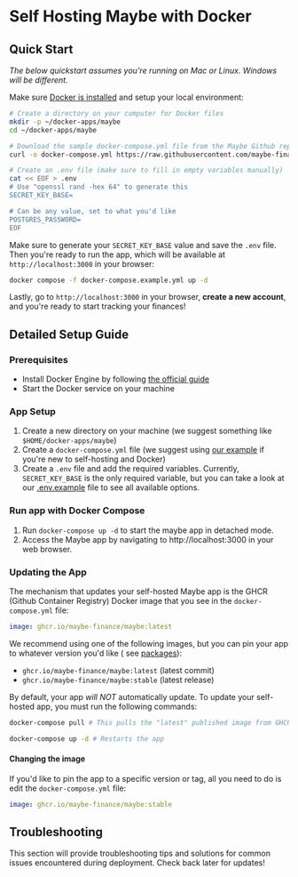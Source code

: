 # Self Hosting Maybe with Docker

## Quick Start

_The below quickstart assumes you're running on Mac or Linux. Windows will
be different._

Make sure [Docker is installed](https://docs.docker.com/engine/install/) and
setup your local environment:

```bash
# Create a directory on your computer for Docker files
mkdir -p ~/docker-apps/maybe
cd ~/docker-apps/maybe

# Download the sample docker-compose.yml file from the Maybe Github repository
curl -o docker-compose.yml https://raw.githubusercontent.com/maybe-finance/maybe/main/docker-compose.example.yml

# Create an .env file (make sure to fill in empty variables manually)
cat << EOF > .env
# Use "openssl rand -hex 64" to generate this
SECRET_KEY_BASE=

# Can be any value, set to what you'd like
POSTGRES_PASSWORD=
EOF
```

Make sure to generate your `SECRET_KEY_BASE` value and save the `.env` file.
Then you're ready to run the app, which will be available at
`http://localhost:3000` in your browser:

```bash
docker compose -f docker-compose.example.yml up -d
```

Lastly, go to `http://localhost:3000` in your browser, **create a new
account**, and you're ready to start tracking your finances!

## Detailed Setup Guide

### Prerequisites

- Install Docker Engine by
  following [the official guide](https://docs.docker.com/engine/install/)
- Start the Docker service on your machine

### App Setup

1. Create a new directory on your machine (we suggest something like
   `$HOME/docker-apps/maybe`)
2. Create a `docker-compose.yml` file (we suggest
   using [our example](/docker-compose.example.yml)
   if
   you're new to self-hosting and Docker)
3. Create a `.env` file and add the required variables. Currently,
   `SECRET_KEY_BASE` is the only required variable, but you can take a look
   at our [.env.example](/.env.example) file to see all available options.

### Run app with Docker Compose

1. Run `docker-compose up -d` to start the maybe app in detached mode.
2. Access the Maybe app by navigating to http://localhost:3000 in your web
   browser.

### Updating the App

The mechanism that updates your self-hosted Maybe app is the GHCR (Github
Container Registry) Docker image that you see in the `docker-compose.yml` file:

```yml
image: ghcr.io/maybe-finance/maybe:latest
```

We recommend using one of the following images, but you can pin your app to
whatever version you'd like (
see [packages](https://github.com/maybe-finance/maybe/pkgs/container/maybe)):

- `ghcr.io/maybe-finance/maybe:latest` (latest commit)
- `ghcr.io/maybe-finance/maybe:stable` (latest release)

By default, your app _will NOT_ automatically update. To update your
self-hosted app, you must run the following commands:

```bash
docker-compose pull # This pulls the "latest" published image from GHCR

docker-compose up -d # Restarts the app
```

#### Changing the image

If you'd like to pin the app to a specific version or tag, all you need to do is
edit the `docker-compose.yml` file:

```yml
image: ghcr.io/maybe-finance/maybe:stable
```

## Troubleshooting

This section will provide troubleshooting tips and solutions for common issues
encountered during deployment. Check back later for updates!

